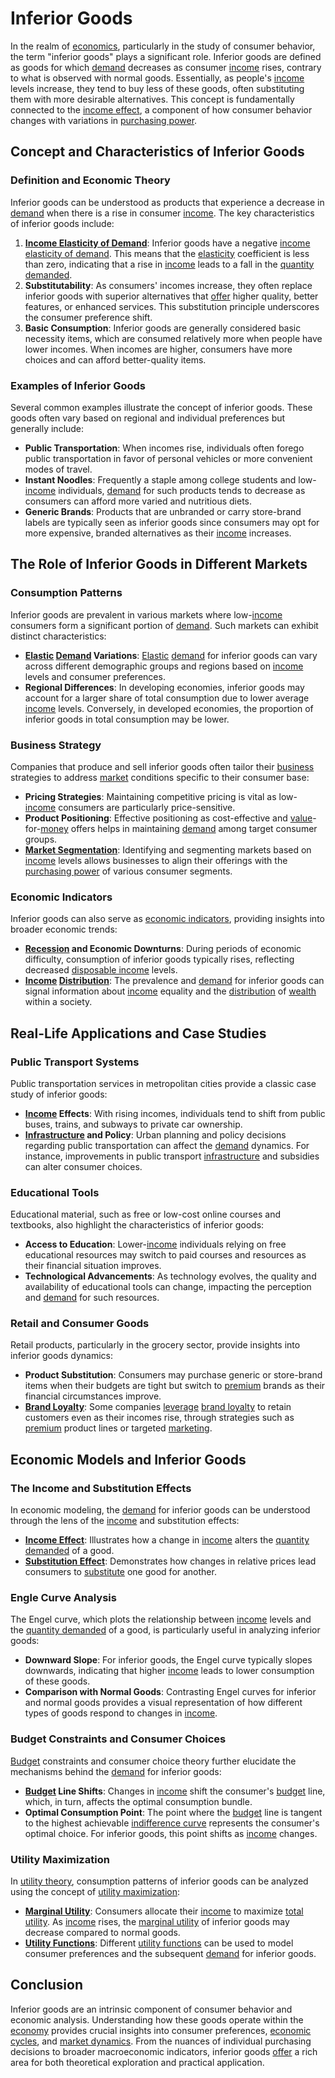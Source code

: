 # Inferior Goods

In the realm of [economics](../e/economics.md), particularly in the study of consumer behavior, the term "inferior goods" plays a significant role. Inferior goods are defined as goods for which [demand](../d/demand.md) decreases as consumer [income](../i/income.md) rises, contrary to what is observed with normal goods. Essentially, as people's [income](../i/income.md) levels increase, they tend to buy less of these goods, often substituting them with more desirable alternatives. This concept is fundamentally connected to the [income effect](../i/income_effect.md), a component of how consumer behavior changes with variations in [purchasing power](../p/purchasing_power.md).

## Concept and Characteristics of Inferior Goods

### Definition and Economic Theory

Inferior goods can be understood as products that experience a decrease in [demand](../d/demand.md) when there is a rise in consumer [income](../i/income.md). The key characteristics of inferior goods include:

1. **[Income Elasticity of Demand](../i/income_elasticity_of_demand.md)**: Inferior goods have a negative [income elasticity of demand](../i/income_elasticity_of_demand.md). This means that the [elasticity](../e/elasticity.md) coefficient is less than zero, indicating that a rise in [income](../i/income.md) leads to a fall in the [quantity demanded](../q/quantity_demanded.md).
2. **Substitutability**: As consumers' incomes increase, they often replace inferior goods with superior alternatives that [offer](../o/offer.md) higher quality, better features, or enhanced services. This substitution principle underscores the consumer preference shift.
3. **Basic Consumption**: Inferior goods are generally considered basic necessity items, which are consumed relatively more when people have lower incomes. When incomes are higher, consumers have more choices and can afford better-quality items.

### Examples of Inferior Goods

Several common examples illustrate the concept of inferior goods. These goods often vary based on regional and individual preferences but generally include:
- **Public Transportation**: When incomes rise, individuals often forego public transportation in favor of personal vehicles or more convenient modes of travel.
- **Instant Noodles**: Frequently a staple among college students and low-[income](../i/income.md) individuals, [demand](../d/demand.md) for such products tends to decrease as consumers can afford more varied and nutritious diets.
- **Generic Brands**: Products that are unbranded or carry store-brand labels are typically seen as inferior goods since consumers may opt for more expensive, branded alternatives as their [income](../i/income.md) increases.

## The Role of Inferior Goods in Different Markets

### Consumption Patterns

Inferior goods are prevalent in various markets where low-[income](../i/income.md) consumers form a significant portion of [demand](../d/demand.md). Such markets can exhibit distinct characteristics:
- **[Elastic](../e/elastic.md) [Demand](../d/demand.md) Variations**: [Elastic](../e/elastic.md) [demand](../d/demand.md) for inferior goods can vary across different demographic groups and regions based on [income](../i/income.md) levels and consumer preferences.
- **Regional Differences**: In developing economies, inferior goods may account for a larger share of total consumption due to lower average [income](../i/income.md) levels. Conversely, in developed economies, the proportion of inferior goods in total consumption may be lower.

### Business Strategy

Companies that produce and sell inferior goods often tailor their [business](../b/business.md) strategies to address [market](../m/market.md) conditions specific to their consumer base:
- **Pricing Strategies**: Maintaining competitive pricing is vital as low-[income](../i/income.md) consumers are particularly price-sensitive.
- **Product Positioning**: Effective positioning as cost-effective and [value](../v/value.md)-for-[money](../m/money.md) offers helps in maintaining [demand](../d/demand.md) among target consumer groups.
- **[Market Segmentation](../m/market_segmentation.md)**: Identifying and segmenting markets based on [income](../i/income.md) levels allows businesses to align their offerings with the [purchasing power](../p/purchasing_power.md) of various consumer segments.

### Economic Indicators

Inferior goods can also serve as [economic indicators](../e/economic_indicators.md), providing insights into broader economic trends:
- **[Recession](../r/recession.md) and Economic Downturns**: During periods of economic difficulty, consumption of inferior goods typically rises, reflecting decreased [disposable income](../d/disposable_income.md) levels.
- **[Income](../i/income.md) [Distribution](../d/distribution.md)**: The prevalence and [demand](../d/demand.md) for inferior goods can signal information about [income](../i/income.md) equality and the [distribution](../d/distribution.md) of [wealth](../w/wealth.md) within a society.

## Real-Life Applications and Case Studies

### Public Transport Systems

Public transportation services in metropolitan cities provide a classic case study of inferior goods:
- **[Income](../i/income.md) Effects**: With rising incomes, individuals tend to shift from public buses, trains, and subways to private car ownership.
- **[Infrastructure](../i/infrastructure.md) and Policy**: Urban planning and policy decisions regarding public transportation can affect the [demand](../d/demand.md) dynamics. For instance, improvements in public transport [infrastructure](../i/infrastructure.md) and subsidies can alter consumer choices.

### Educational Tools

Educational material, such as free or low-cost online courses and textbooks, also highlight the characteristics of inferior goods:
- **Access to Education**: Lower-[income](../i/income.md) individuals relying on free educational resources may switch to paid courses and resources as their financial situation improves.
- **Technological Advancements**: As technology evolves, the quality and availability of educational tools can change, impacting the perception and [demand](../d/demand.md) for such resources.

### Retail and Consumer Goods

Retail products, particularly in the grocery sector, provide insights into inferior goods dynamics:
- **Product Substitution**: Consumers may purchase generic or store-brand items when their budgets are tight but switch to [premium](../p/premium.md) brands as their financial circumstances improve.
- **[Brand Loyalty](../b/brand_loyalty.md)**: Some companies [leverage](../l/leverage.md) [brand loyalty](../b/brand_loyalty.md) to retain customers even as their incomes rise, through strategies such as [premium](../p/premium.md) product lines or targeted [marketing](../m/marketing.md).

## Economic Models and Inferior Goods

### The Income and Substitution Effects

In economic modeling, the [demand](../d/demand.md) for inferior goods can be understood through the lens of the [income](../i/income.md) and substitution effects:
- **[Income Effect](../i/income_effect.md)**: Illustrates how a change in [income](../i/income.md) alters the [quantity demanded](../q/quantity_demanded.md) of a good.
- **[Substitution Effect](../s/substitution_effect.md)**: Demonstrates how changes in relative prices lead consumers to [substitute](../s/substitute.md) one good for another.

### Engle Curve Analysis

The Engel curve, which plots the relationship between [income](../i/income.md) levels and the [quantity demanded](../q/quantity_demanded.md) of a good, is particularly useful in analyzing inferior goods:
- **Downward Slope**: For inferior goods, the Engel curve typically slopes downwards, indicating that higher [income](../i/income.md) leads to lower consumption of these goods.
- **Comparison with Normal Goods**: Contrasting Engel curves for inferior and normal goods provides a visual representation of how different types of goods respond to changes in [income](../i/income.md).

### Budget Constraints and Consumer Choices

[Budget](../b/budget.md) constraints and consumer choice theory further elucidate the mechanisms behind the [demand](../d/demand.md) for inferior goods:
- **[Budget](../b/budget.md) Line Shifts**: Changes in [income](../i/income.md) shift the consumer's [budget](../b/budget.md) line, which, in turn, affects the optimal consumption bundle.
- **Optimal Consumption Point**: The point where the [budget](../b/budget.md) line is tangent to the highest achievable [indifference curve](../i/indifference_curve.md) represents the consumer's optimal choice. For inferior goods, this point shifts as [income](../i/income.md) changes.

### Utility Maximization

In [utility theory](../u/utility_theory_in_trading.md), consumption patterns of inferior goods can be analyzed using the concept of [utility maximization](../u/utility_maximization.md):
- **[Marginal Utility](../m/marginal_utility.md)**: Consumers allocate their [income](../i/income.md) to maximize [total utility](../t/total_utility.md). As [income](../i/income.md) rises, the [marginal utility](../m/marginal_utility.md) of inferior goods may decrease compared to normal goods.
- **[Utility Functions](../u/utility_functions_in_trading.md)**: Different [utility functions](../u/utility_functions_in_trading.md) can be used to model consumer preferences and the subsequent [demand](../d/demand.md) for inferior goods.

## Conclusion

Inferior goods are an intrinsic component of consumer behavior and economic analysis. Understanding how these goods operate within the [economy](../e/economy.md) provides crucial insights into consumer preferences, [economic cycles](../e/economic_cycles.md), and [market dynamics](../m/market_dynamics.md). From the nuances of individual purchasing decisions to broader macroeconomic indicators, inferior goods [offer](../o/offer.md) a rich area for both theoretical exploration and practical application.